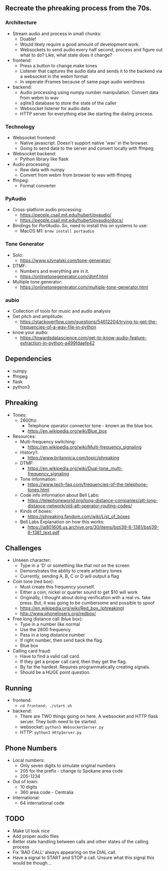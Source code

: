 ## Recreate the phreaking process from the 70s. 

### Architecture
- Stream audio and process in small chunks: 
    - Doable! 
    - Would likely require a good amount of development work. 
    - Websockets to send audio every half second, process and figure out what to do? Like, what state does it change? 
- frontend: 
    - Press a button to change make tones
    - Listener that captures the audio data and sends it to the backend via a websocket in the webm format
    - In seperate iFrames because of same page audio weirdness
- backend: 
    - Audio processing using numpy number manipulation. Convert data from webm to wav
    - sqlite3 database to store the state of the caller
    - Websocket listener for audio data
    - HTTP server for everything else like starting the dialing process.


### Technology 
- Websocket frontend:
    - Native javascript. Doesn't support native 'wav' in the browser. 
    - Going to send data to the server and convert locally with ffmpeg
- Websocket backend: 
    - Python library like flask
- Audio processing: 
    - Raw data with numpy
    - Convert from webm from browser to wav with ffmpeg
- ffmpeg: 
    - Format converter


### PyAudio 
- Cross-platform audio processing: 
    - https://people.csail.mit.edu/hubert/pyaudio/
    - https://people.csail.mit.edu/hubert/pyaudio/docs/
- Bindings for *PortAudio*. So, need to install this on systems to use: 
    - MacOS M1: ``brew install portaudio``

### Tone Generator 
- Solo:
    - https://www.szynalski.com/tone-generator/
- DTMF: 
    - Numbers and everything are in it.
    - https://onlinetonegenerator.com/dtmf.html
- Multiple tone generator: 
    - https://onlinetonegenerator.com/multiple-tone-generator.html

### aubio
- Collection of tools for music and audio analysis
- Get pitch and amplitude: 
    - https://stackoverflow.com/questions/54612204/trying-to-get-the-frequencies-of-a-wav-file-in-python
- know your audio: 
    - https://towardsdatascience.com/get-to-know-audio-feature-extraction-in-python-a499fdaefe42

## Dependencies
- numpy
- ffmpeg
- flask 
- python3


## Phreaking
- Tones: 
    - 2600hz: 
        - Telephone operator connector tone - known as the blue box.
        - https://en.wikipedia.org/wiki/Blue_box
- Resources: 
    - Multi-frequency switching: 
        - https://en.wikipedia.org/wiki/Multi-frequency_signaling
    - History1: 
        - https://www.britannica.com/topic/phreaking
    - DTMF: 
        - https://en.wikipedia.org/wiki/Dual-tone_multi-frequency_signaling
    - Tone information: 
        - https://www.tech-faq.com/frequencies-of-the-telephone-tones.html
    - Code info information about Bell Labs: 
        - https://telephoneworld.org/long-distance-companies/att-long-distance-network/old-att-operator-routing-codes/
    - Kinds of boxes: 
        - https://phreaking.fandom.com/wiki/List_of_boxes
    - Bell Labs Explanation on how this works: 
        - https://ia801606.us.archive.org/30/items/bstj39-6-1381/bstj39-6-1381_text.pdf


## Challenges
- Unseen character:
    - Type in a 'D' or something like that not on the screen 
    - Demonstrates the ability to create arbitrary tones
    - Currently, sending A, B, C or D will output a flag
- Coin tone (red box):
    - Must create this frequency yourself. 
    - Either a coin, nickel or quarter sound to get $10 will work
    - Originally, I thought about doing verification with a real vs. fake press. But, it was going to be cumbersome and possible to spoof
    - https://en.wikipedia.org/wiki/Red_box_(phreaking)
    - http://www.phonelosers.org/redbox/
- Free long distance call (blue box): 
    - Type in a number like normal 
    - Use the 2600 frequency 
    - Pass in a long distance number
    - If right number, then send back the flag.
    - Blue box
- Calling card fraud: 
    - Have to find a valid call card. 
    - If they get a proper call card, then they get the flag. 
    - By far the hardest. Requires programmatically creating signals.
    - Should be a HUGE point question.


## Running
- frontend: 
    - ``cd frontend; ./start.sh``
- backend:
    - There are TWO things going on here. A websocket and HTTP flask server. They both need to be started.
    - websocket: ``python3 WebsocketServer.py``
    - HTTP: ``python3 HttpServer.py``

## Phone Numbers
- Local numbers: 
    - Only seven digits to simulate original numbers
    - 205 for the prefix - change to Spokane area code
    - 205-1234
- Out of town: 
    - 10 digits
    - 360 area code - Centralia
- International: 
    - 64 international code 

## TODO 
- Make UI look nice
- Add proper audio files
- Better state handling between calls and other states of the calling process
- Fix 'BAD CALL' always appearing on the DIAL call.
- Have a signal to START and STOP a call. Unsure what this signal this would be though...